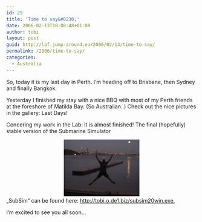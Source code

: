 ```yaml
---
id: 29
title: 'Time to say&#8230;'
date: 2006-02-13T18:08:48+01:00
author: tobi
layout: post
guid: http://laf.jump-around.eu/2006/02/13/time-to-say/
permalink: /2006/time-to-say/
categories:
  - Australia
---
```

<div>
  So, today it is my last day in Perth. I&#8217;m heading off to Brisbane, then Sydney and finally Bangkok.
</div>

Yesterday I finished my stay with a nice BBQ with most of my Perth friends at the foreshore of Matilda Bay. (So Australian..) Check out the nice pictures in the gallery: Last Days!

Concering my work in the Lab: it is almost finished! The final (hopefully) stable version of the Submarine Simulator

<div style="text-align: center">
  <img src="/files/2006/11/jump1.jpg" alt="Jumping at Matildabay" />
</div>

<div>
  &#8222;SubSim&#8220; can be found here: <a href="http://tobi.o.de1.biz/subsim20win.exe.">http://tobi.o.de1.biz/subsim20win.exe.</a>
</div>

I&#8217;m excited to see you all soon&#8230;